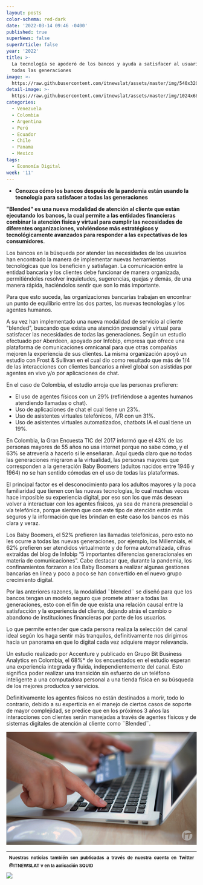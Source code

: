 ```yaml
---
layout: posts
color-schema: red-dark
date: '2022-03-14 09:46 -0400'
published: true
superNews: false
superArticle: false
year: '2022'
title: >-
  La tecnología se apoderó de los bancos y ayuda a satisfacer al usuario en
  todas las generaciones
image: >-
  https://raw.githubusercontent.com/itnewslat/assets/master/img/540x320/Banca-Online-p.jpg
detail-image: >-
  https://raw.githubusercontent.com/itnewslat/assets/master/img/1024x680/Banca-Online-g.jpg
categories:
  - Venezuela
  - Colombia
  - Argentina
  - Perú
  - Ecuador
  - Chile
  - Panama
  - Mexico
tags:
  - Economía Digital
week: '11'
---
```

- **Conozca cómo los bancos después de la pandemia están usando la tecnología para satisfacer a todas las generaciones**

**"Blended" es una nueva modalidad de atención al cliente que están ejecutando los bancos, la cual permite a las entidades financieras combinar la atención física y virtual para cumplir las necesidades de diferentes organizaciones, volviéndose más estratégicos y tecnológicamente avanzados para responder a las expectativas de los consumidores**.

Los bancos en la búsqueda por atender las necesidades de los usuarios han encontrado la manera de implementar nuevas herramientas tecnológicas que los beneficien y satisfagan. La comunicación entre la entidad bancaria y los clientes debe funcionar de manera organizada, permitiéndoles resolver inquietudes, sugerencias, quejas y demás, de una manera rápida, haciéndolos sentir que son lo más importante.

Para que esto suceda, las organizaciones bancarias trabajan en encontrar un punto de equilibrio entre las dos partes, las nuevas tecnologías y los agentes humanos.

A su vez han implementado una nueva modalidad de servicio al cliente "blended", buscando que exista una atención presencial y virtual para satisfacer las necesidades de todas las generaciones. Según un estudio efectuado por Aberdeen, apoyado por Infobip, empresa que ofrece una plataforma de comunicaciones omnicanal para que otras compañías mejoren la experiencia de sus clientes. La misma organización apoyó un estudio con Frost & Sullivan en el cual dio como resultado que más de 1/4 de las interacciones con clientes bancarios a nivel global son asistidas por agentes en vivo y/o por aplicaciones de chat.

En el caso de Colombia, el estudio arroja que las personas prefieren:

- El uso de agentes físicos con un 29% (refiriéndose a agentes humanos atendiendo llamadas o chat).
- Uso de aplicaciones de chat el cual tiene un 23%.
- Uso de asistentes virtuales telefónicos, IVR con un 31%.
- Uso de asistentes virtuales automatizados, chatbots IA el cual tiene un 19%.

En Colombia, la Gran Encuesta TIC del 2017 informó que el 43% de las personas mayores de 55 años no usa internet porque no sabe cómo, y el 63% se atrevería a hacerlo si le enseñaran. Aquí queda claro que no todas las generaciones migraron a la virtualidad, las personas mayores que corresponden a la generación Baby Boomers (adultos nacidos entre 1946 y 1964) no se han sentido cómodas en el uso de todas las plataformas.

El principal factor es el desconocimiento para los adultos mayores y la poca familiaridad que tienen con las nuevas tecnologías, lo cual muchas veces hace imposible su experiencia digital, por eso son los que más desean volver a interactuar con los agentes físicos, ya sea de manera presencial o vía telefónica, porque sienten que con este tipo de atención están más seguros y la información que les brindan en este caso los bancos es más clara y veraz.

Los Baby Boomers, el 52% prefieren las llamadas telefónicas, pero esto no les ocurre a todas las nuevas generaciones, por ejemplo, los Millennials, el 62% prefieren ser atendidos virtualmente y de forma automatizada, cifras extraídas del blog de Infobip “5 importantes diferencias generacionales en materia de comunicaciones”. Cabe destacar que, durante la pandemia, los confinamientos forzaron a los Baby Boomers a realizar algunas gestiones bancarias en línea y poco a poco se han convertido en el nuevo grupo crecimiento digital.

Por las anteriores razones, la modalidad ¨blended¨ se diseñó para que los bancos tengan un modelo seguro que promete atraer a todas las generaciones, esto con el fin de que exista una relación causal entre la satisfacción y la experiencia del cliente, dejando atrás el cambio o abandono de instituciones financieras por parte de los usuarios.

Lo que permite entender que cada persona realiza la selección del canal ideal según los haga sentir más tranquilos, definitivamente nos dirigimos hacia un panorama en que lo digital cada vez adquiere mayor relevancia.

Un estudio realizado por Accenture y publicado en Grupo Bit Business Analytics en Colombia, el 68%* de los encuestados en el estudio esperan una experiencia integrada y fluida, independientemente del canal. Esto significa poder realizar una transición sin esfuerzo de un teléfono inteligente a una computadora personal a una tienda física en su búsqueda de los mejores productos y servicios.

Definitivamente los agentes físicos no están destinados a morir, todo lo contrario, debido a su experticia en el manejo de ciertos casos de soporte de mayor complejidad, se predice que en los próximos 3 años las interacciones con clientes serán manejadas a través de agentes físicos y de sistemas digitales de atención al cliente como ¨Blended¨.

![](https://raw.githubusercontent.com/itnewslat/assets/master/img/540x320/Banca-Online-p.jpg)

<table style="height: 42px;" width="569">
<tbody>
<tr>
<td style="text-align: justify;"><sub><strong>Nuestras noticias también son publicadas a través de nuestra cuenta en Twitter <a href="https://twitter.com/itnewslat?lang=es">@ITNEWSLAT</a> y en la aplicación <a href="https://squidapp.co/en/">SQUID</a></strong></sub></td>
</tr>
</tbody>
</table>

<img src="https://tracker.metricool.com/c3po.jpg?hash=56f88a41e39ab42c063cc51676587a04"/>

